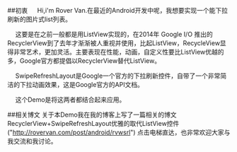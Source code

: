 ##初衷
&emsp; Hi,i'm Rover Van.在最近的Android开发中呢，我想要实现一个能下拉刷新的图片式list列表。

&emsp; 这要是在之前一般都是用ListView实现的，在2014年 Google I/O 推出的RecyclerView到了去年才渐渐被人重视并使用，比起ListView，RecycleView显得非常艺术，更加灵活。主要表现在性能，动画，自定义性要比ListView优越的多，Google官方都提倡以RecyclerView替代ListView。

&emsp; SwipeRefreshLayout是Google一个官方的下拉刷新控件，自带了一个非常简洁的下拉动画效果，这是Google官方的API文档。

&emsp; 这个Demo是将这两者都结合起来应用。

##相关博文
关于本Demo我在我的博客上写了一篇相关的博文 RecyclerView+SwipeRefreshLayout优雅的取代ListView控件 ("http://rovervan.com/post/android/rvwsrl") 点击电梯直达，也非常欢迎大家与我交流和我讨论。
